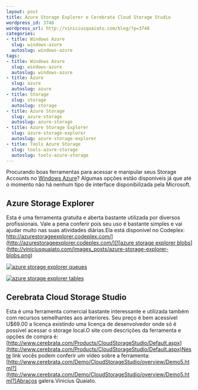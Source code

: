 ```yaml
--- 
layout: post
title: Azure Storage Explorer e Cerebrata Cloud Storage Studio
wordpress_id: 3748
wordpress_url: http://viniciusquaiato.com/blog/?p=3748
categories: 
- title: Windows Azure
  slug: windows-azure
  autoslug: windows-azure
tags: 
- title: Windows Azure
  slug: windows-azure
  autoslug: windows-azure
- title: Azure
  slug: azure
  autoslug: azure
- title: Storage
  slug: storage
  autoslug: storage
- title: Azure Storage
  slug: azure-storage
  autoslug: azure-storage
- title: Azure Storage Explorer
  slug: azure-storage-explorer
  autoslug: azure-storage-explorer
- title: Tools Azure Storage
  slug: tools-azure-storage
  autoslug: tools-azure-storage
---
```

Procurando boas ferramentas para acessar e manipular seus Storage Accounts no [Windows Azure](http://viniciusquaiato.com/blog/category/windows-azure/)? Algumas opções estão disponíveis já que até o momento não há nenhum tipo de interface disponibilizada pela Microsoft.

## Azure Storage Explorer


Esta é uma ferramenta gratuita e aberta bastante utilizada por diversos profissionais. Vale a pena conferir pois seu uso é bastante simples e vai ajudar muito nas suas atividades diárias.Ela está disponível no Codeplex: [http://azurestorageexplorer.codeplex.com/](http://azurestorageexplorer.codeplex.com/)[![azure storage explorer blobs](http://viniciusquaiato.com/images_posts/azure-storage-explorer-blobs-300x217.png "azure storage explorer blobs")](http://viniciusquaiato.com/images_posts/azure-storage-explorer-blobs.png)



[![azure storage explorer queues](http://viniciusquaiato.com/images_posts/azure-storage-explorer-queues-300x217.png "azure storage explorer queues")](http://viniciusquaiato.com/images_posts/azure-storage-explorer-queues.png)



[![azure storage explorer tables](http://viniciusquaiato.com/images_posts/azure-storage-explorer-tables-300x217.png "azure storage explorer tables")](http://viniciusquaiato.com/images_posts/azure-storage-explorer-tables.png)



## Cerebrata Cloud Storage Studio
Esta é uma ferramenta comercial bastante interessante e utilizada também com recursos semelhantes aos anteriores. Seu preço é bem acessível U$69.00 a licença existindo uma licença de desenvolvedor onde só é possível acessar o storage local.O site com descrições da ferramenta e opções de compra é: [http://www.cerebrata.com/Products/CloudStorageStudio/Default.aspx](http://www.cerebrata.com/Products/CloudStorageStudio/Default.aspx)Neste link vocês podem conferir um vídeo sobre a ferramenta: [http://www.cerebrata.com/Demo/CloudStorageStudio/overview/Demo5.html?](http://www.cerebrata.com/Demo/CloudStorageStudio/overview/Demo5.html?)Abraços galera.Vinicius Quaiato.
